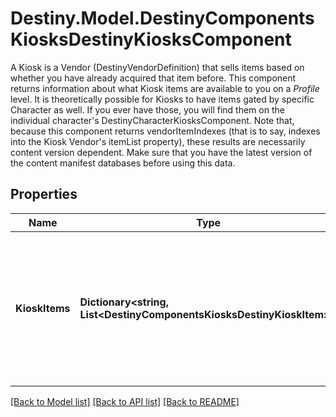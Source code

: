 # Destiny.Model.DestinyComponentsKiosksDestinyKiosksComponent
A Kiosk is a Vendor (DestinyVendorDefinition) that sells items based on whether you have already acquired that item before.  This component returns information about what Kiosk items are available to you on a *Profile* level. It is theoretically possible for Kiosks to have items gated by specific Character as well. If you ever have those, you will find them on the individual character's DestinyCharacterKiosksComponent.  Note that, because this component returns vendorItemIndexes (that is to say, indexes into the Kiosk Vendor's itemList property), these results are necessarily content version dependent. Make sure that you have the latest version of the content manifest databases before using this data.

## Properties

Name | Type | Description | Notes
------------ | ------------- | ------------- | -------------
**KioskItems** | **Dictionary&lt;string, List&lt;DestinyComponentsKiosksDestinyKioskItem&gt;&gt;** | A dictionary keyed by the Kiosk Vendor&#39;s hash identifier (use it to look up the DestinyVendorDefinition for the relevant kiosk vendor), and whose value is a list of all the items that the user can \&quot;see\&quot; in the Kiosk, and any other interesting metadata. | [optional] 

[[Back to Model list]](../README.md#documentation-for-models) [[Back to API list]](../README.md#documentation-for-api-endpoints) [[Back to README]](../README.md)

